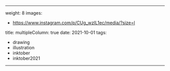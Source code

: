 
---
weight: 8
images:
- https://www.instagram.com/p/CUg_wzIL1ec/media/?size=l

title:
multipleColumn: true
date: 2021-10-01
tags:
- drawing
- illustration
- inktober
- inktober2021
---

